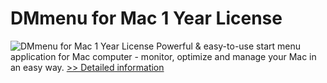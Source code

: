 # DMmenu for Mac 1 Year License
![DMmenu for Mac 1 Year License](https://mycommerce.akamaized.net/api/pimages/P301011192/BIG/301011192.PNG)
Powerful & easy-to-use start menu application for Mac computer - monitor, optimize and manage your Mac in an easy way.
[>> Detailed information](https://secure.shareit.com/shareit/product.html?productid=301011192&affiliateid=200057808)